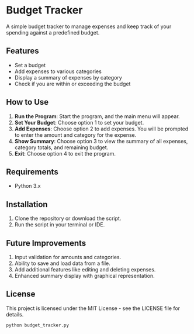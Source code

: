 # Budget Tracker

A simple budget tracker to manage expenses and keep track of your spending against a predefined budget.

## Features
- Set a budget
- Add expenses to various categories
- Display a summary of expenses by category
- Check if you are within or exceeding the budget

## How to Use

1. **Run the Program**: Start the program, and the main menu will appear.
2. **Set Your Budget**: Choose option 1 to set your budget.
3. **Add Expenses**: Choose option 2 to add expenses. You will be prompted to enter the amount and category for the expense.
4. **Show Summary**: Choose option 3 to view the summary of all expenses, category totals, and remaining budget.
5. **Exit**: Choose option 4 to exit the program.

## Requirements
- Python 3.x

## Installation
1. Clone the repository or download the script.
2. Run the script in your terminal or IDE.

## Future Improvements
1. Input validation for amounts and categories.
2. Ability to save and load data from a file.
3. Add additional features like editing and deleting expenses.
4. Enhanced summary display with graphical representation.


## License
This project is licensed under the MIT License - see the LICENSE file for details.
```bash
python budget_tracker.py




